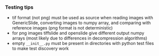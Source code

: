 ### Testing tips

  * tif format (not png) must be used as source when reading images with GenericSlide, converting images to numpy array,
    and comparing with reference images (png format is not deterministic)
  * for png images tiffslide and openslide give different output numpy arrays (most likely due to differences in
    decompression algorithms)
  * empty `__init__.py` must be present in directories with python test files to make test discovery work
